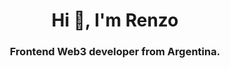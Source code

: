 <h1 align="center">Hi 👋, I'm Renzo</h1>
<h3 align="center">Frontend Web3 developer from Argentina.</h3>
